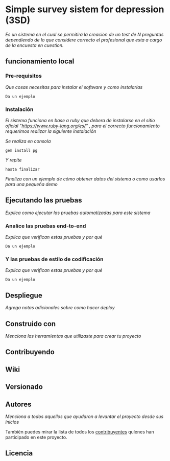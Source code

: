 # Simple survey sistem for depression (3SD)

_Es un sistema en el cual se permitira la creacion de un test de N preguntas dependiendo de lo que considere correcto el profesional que esta a cargo de la encuesta en cuestion._

## funcionamiento local

### Pre-requisitos

_Que cosas necesitas para instalar el software y como instalarlas_

```
Da un ejemplo
```

### Instalación

_El sistema funciona en base a ruby que debera de instalarse en el sitio oficial "https://www.ruby-lang.org/es/" , para el correcto funcionamiento requerimos realizar la siguiente instalación_

_Se realiza en consola_

```
gem install pg
```

_Y repite_

```
hasta finalizar
```

_Finaliza con un ejemplo de cómo obtener datos del sistema o como usarlos para una pequeña demo_

## Ejecutando las pruebas

_Explica como ejecutar las pruebas automatizadas para este sistema_

### Analice las pruebas end-to-end

_Explica que verifican estas pruebas y por qué_

```
Da un ejemplo
```

### Y las pruebas de estilo de codificación

_Explica que verifican estas pruebas y por qué_

```
Da un ejemplo
```

## Despliegue

_Agrega notas adicionales sobre como hacer deploy_

## Construido con

_Menciona las herramientas que utilizaste para crear tu proyecto_

## Contribuyendo

## Wiki 

## Versionado 

## Autores

_Menciona a todos aquellos que ayudaron a levantar el proyecto desde sus inicios_

También puedes mirar la lista de todos los [contribuyentes](https://github.com/your/project/contributors) quíenes han participado en este proyecto. 

## Licencia

